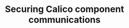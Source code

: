 ---
title: Securing Calico component communications
show_read_time: false
canonical_url: 'https://docs.projectcalico.org/v3.5/usage/securing/index'
---